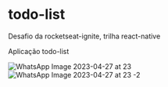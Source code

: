 # todo-list
Desafio da rocketseat-ignite, trilha react-native

Aplicação todo-list

![WhatsApp Image 2023-04-27 at 23](https://user-images.githubusercontent.com/8229999/235043771-82197e34-4d2d-4e47-9c5e-d1bdb018c737.jpg)
![WhatsApp Image 2023-04-27 at 23 -2](https://user-images.githubusercontent.com/8229999/235043753-825c66d5-7825-4806-811c-ee79fbf11fd4.jpg)





